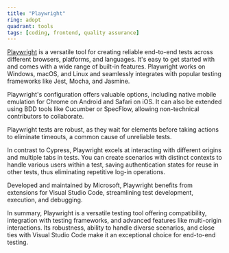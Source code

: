 ```yaml
---
title: "Playwright"
ring: adopt
quadrant: tools
tags: [coding, frontend, quality assurance]
---
```


[Playwright](https://playwright.dev) is a versatile tool for creating reliable end-to-end tests across different browsers, platforms, and languages. It's easy to get started with and comes with a wide range of built-in features. Playwright works on Windows, macOS, and Linux and seamlessly integrates with popular testing frameworks like Jest, Mocha, and Jasmine.

Playwright's configuration offers valuable options, including native mobile emulation for Chrome on Android and Safari on iOS. It can also be extended using BDD tools like Cucumber or SpecFlow, allowing non-technical contributors to collaborate.

Playwright tests are robust, as they wait for elements before taking actions to eliminate timeouts, a common cause of unreliable tests.

In contrast to Cypress, Playwright excels at interacting with different origins and multiple tabs in tests. You can create scenarios with distinct contexts to handle various users within a test, saving authentication states for reuse in other tests, thus eliminating repetitive log-in operations.

Developed and maintained by Microsoft, Playwright benefits from extensions for Visual Studio Code, streamlining test development, execution, and debugging.

In summary, Playwright is a versatile testing tool offering compatibility, integration with testing frameworks, and advanced features like multi-origin interactions. Its robustness, ability to handle diverse scenarios, and close ties with Visual Studio Code make it an exceptional choice for end-to-end testing.
